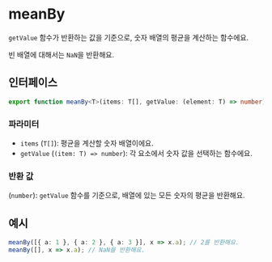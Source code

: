 # meanBy

`getValue` 함수가 반환하는 값을 기준으로, 숫자 배열의 평균을 계산하는 함수에요.

빈 배열에 대해서는 `NaN`을 반환해요.

## 인터페이스

```typescript
export function meanBy<T>(items: T[], getValue: (element: T) => number): number;
```

### 파라미터

- `items` (`T[]`): 평균을 계산할 숫자 배열이에요.
- `getValue` (`(item: T) => number`): 각 요소에서 숫자 값을 선택하는 함수에요.

### 반환 값

(`number`): `getValue` 함수를 기준으로, 배열에 있는 모든 숫자의 평균을 반환해요.

## 예시

```typescript
meanBy([{ a: 1 }, { a: 2 }, { a: 3 }], x => x.a); // 2를 반환해요.
meanBy([], x => x.a); // NaN을 반환해요.
```
